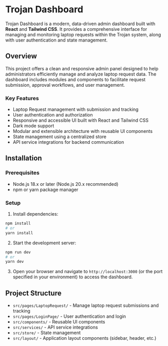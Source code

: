 # Trojan Dashboard

Trojan Dashboard is a modern, data-driven admin dashboard built with **React** and **Tailwind CSS**. It provides a comprehensive interface for managing and monitoring laptop requests within the Trojan system, along with user authentication and state management.

## Overview

This project offers a clean and responsive admin panel designed to help administrators efficiently manage and analyze laptop request data. The dashboard includes modules and components to facilitate request submission, approval workflows, and user management.

### Key Features

- Laptop Request management with submission and tracking
- User authentication and authorization
- Responsive and accessible UI built with React and Tailwind CSS
- Dark mode support
- Modular and extensible architecture with reusable UI components
- State management using a centralized store
- API service integrations for backend communication

## Installation

### Prerequisites

- Node.js 18.x or later (Node.js 20.x recommended)
- npm or yarn package manager

### Setup

1. Install dependencies:

```bash
npm install
# or
yarn install
```

2. Start the development server:

```bash
npm run dev
# or
yarn dev
```

3. Open your browser and navigate to `http://localhost:3000` (or the port specified in your environment) to access the dashboard.

## Project Structure

- `src/pages/LaptopRequest/` - Manage laptop request submissions and tracking
- `src/pages/LoginPage/` - User authentication and login
- `src/components/` - Reusable UI components
- `src/services/` - API service integrations
- `src/store/` - State management
- `src/layout/` - Application layout components (sidebar, header, etc.)
